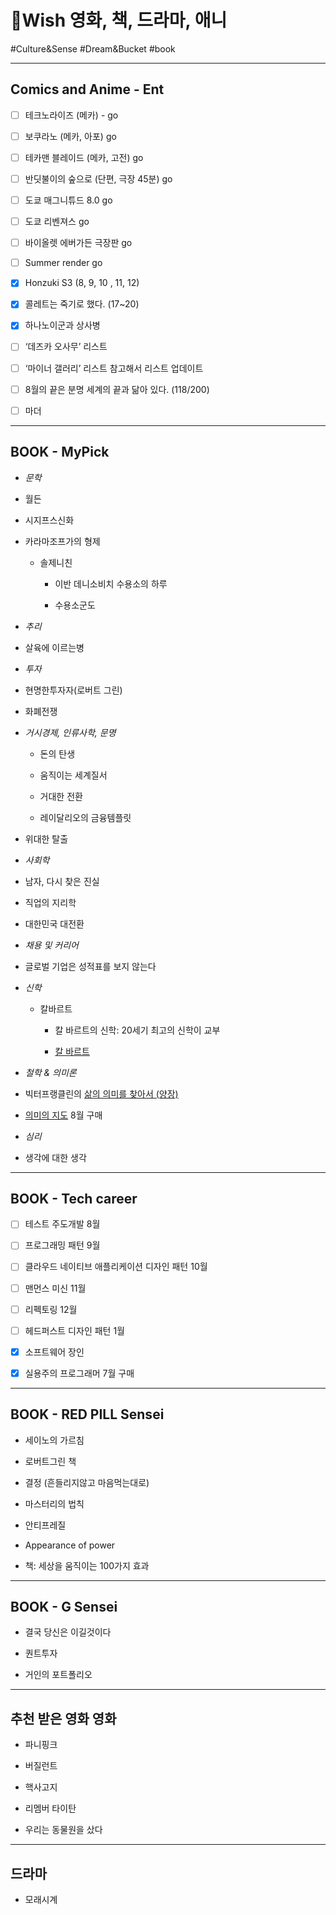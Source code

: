 # 🧫Wish 영화, 책, 드라마, 애니

#Culture&Sense #Dream&Bucket #book

---



## Comics and Anime - Ent

- [ ] 테크노라이즈 (메카) - go 

- [ ] 보쿠라노 (메카, 아포) go

- [ ] 테카맨 블레이드 (메카, 고전) go

- [ ] 반딧불이의 숲으로 (단편, 극장 45분) go

- [ ] 도쿄 매그니튜드 8.0 go

- [ ] 도쿄 리벤져스 go

- [ ] 바이올렛 에버가든 극장판 go 

- [ ] Summer render go

- [x] Honzuki S3 (8, 9, 10 , 11, 12)

- [x] 콜레트는 죽기로 했다. (17~20)

- [x] 하나노이군과 상사병

- [ ] ‘데즈카 오사무’ 리스트

- [ ] ‘마이너 갤러리’ 리스트 참고해서 리스트 업데이트

- [ ] 8월의 끝은 분명 세계의 끝과 닮아 있다. (118/200)

- [ ] 마더

---

## BOOK - MyPick

* *문학*

- 월든

- 시지프스신화

- 카라마조프가의 형제

	* 솔제니친

		- 이반 데니소비치 수용소의 하루

		- 수용소군도

* 	*추리*

- 살육에 이르는병

* *투자*

- 현명한투자자(로버트 그린)

- 화폐전쟁

* *거시경제, 인류사학, 문명*

	- 돈의 탄생

	- 움직이는 세계질서

	- 거대한 전환

	- 레이달리오의 금융템플릿

+ 위대한 탈출

* *사회학*

- 남자, 다시 찾은 진실

- 직업의 지리학

- 대한민국 대전환

* *채용 및 커리어*

- 글로벌 기업은 성적표를 보지 않는다

* *신학*

	* 칼바르트

		- 칼 바르트의 신학: 20세기 최고의 신학이 교부

		- [칼 바르트](https://www.aladin.co.kr/shop/wproduct.aspx?ItemId=36241113)

* *철학 & 의미론*

- 빅터프랭클린의 [삶의 의미를 찾아서 (양장)](https://www.aladin.co.kr/shop/wproduct.aspx?ItemId=590290)

-  [의미의 지도](https://www.aladin.co.kr/shop/wproduct.aspx?ItemId=282714243)  8월 구매

* *심리*

- 생각에 대한 생각

---

## BOOK - Tech career



- [ ] 테스트 주도개발 8월

- [ ] 프로그래밍 패턴 9월

- [ ] 클라우드 네이티브 애플리케이션 디자인 패턴 10월 

- [ ] 맨먼스 미신 11월

- [ ] 리펙토링 12월 

- [ ] 헤드퍼스트 디자인 패턴 1월

- [x] 소프트웨어 장인

- [x] 실용주의 프로그래머 7월 구매

---

## BOOK - RED PILL Sensei

- 세이노의 가르침

- 로버트그린 책

- 결정 (흔들리지않고 마음먹는대로)

- 마스터리의 법칙

- 안티프레질

- Appearance of power

- 책: 세상을 움직이는 100가지 효과

---

## BOOK - G Sensei

- 결국 당신은 이길것이다

+ 퀀트투자

+ 거인의 포트폴리오

---

## 추천 받은 영화 영화

- 파니핑크

- 버질런트

- 핵사고지

- 리멤버 타이탄

- 우리는 동물원을 샀다

---

## 드라마

- 모래시계